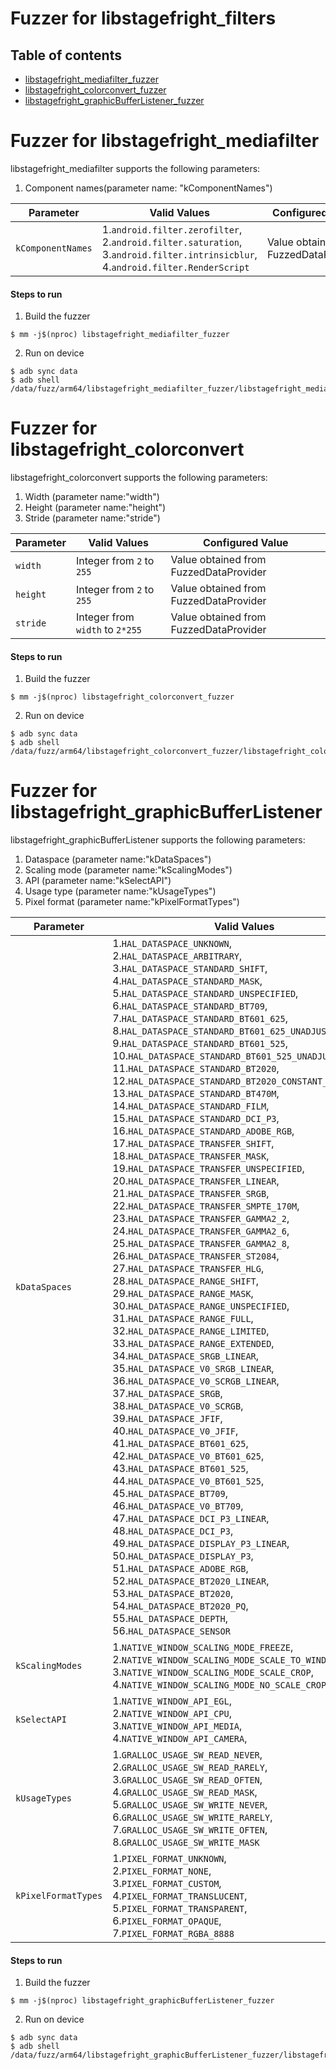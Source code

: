 # Fuzzer for libstagefright_filters

## Table of contents
+ [libstagefright_mediafilter_fuzzer](#mediafilter)
+ [libstagefright_colorconvert_fuzzer](#colorconvert)
+ [libstagefright_graphicBufferListener_fuzzer](#graphicBufferListener)

# <a name="mediafilter"></a> Fuzzer for libstagefright_mediafilter
libstagefright_mediafilter supports the following parameters:
1. Component names(parameter name: "kComponentNames")

| Parameter| Valid Values| Configured Value|
|------------- |-------------| ----- |
|`kComponentNames`| 1.`android.filter.zerofilter`, 2.`android.filter.saturation`, 3.`android.filter.intrinsicblur`, 4.`android.filter.RenderScript` |Value obtained from FuzzedDataProvider|

#### Steps to run
1. Build the fuzzer
```
$ mm -j$(nproc) libstagefright_mediafilter_fuzzer
```
2. Run on device
```
$ adb sync data
$ adb shell /data/fuzz/arm64/libstagefright_mediafilter_fuzzer/libstagefright_mediafilter_fuzzer
```
# <a name="colorconvert"></a> Fuzzer for libstagefright_colorconvert
libstagefright_colorconvert supports the following parameters:
1. Width (parameter name:"width")
2. Height (parameter name:"height")
3. Stride (parameter name:"stride")

| Parameter| Valid Values| Configured Value|
|------------- |-------------| ----- |
|`width`|Integer from `2` to `255` |Value obtained from FuzzedDataProvider|
|`height`|Integer from `2` to `255` |Value obtained from FuzzedDataProvider|
|`stride`|Integer from `width` to `2*255` |Value obtained from FuzzedDataProvider|

#### Steps to run
1. Build the fuzzer
```
$ mm -j$(nproc) libstagefright_colorconvert_fuzzer
```
2. Run on device
```
$ adb sync data
$ adb shell /data/fuzz/arm64/libstagefright_colorconvert_fuzzer/libstagefright_colorconvert_fuzzer
```

# <a name="graphicBufferListener"></a> Fuzzer for libstagefright_graphicBufferListener
libstagefright_graphicBufferListener supports the following parameters:
1. Dataspace (parameter name:"kDataSpaces")
2. Scaling mode (parameter name:"kScalingModes")
3. API (parameter name:"kSelectAPI")
4. Usage type (parameter name:"kUsageTypes")
5. Pixel format (parameter name:"kPixelFormatTypes")

| Parameter| Valid Values| Configured Value|
|------------- |-------------| ----- |
|`kDataSpaces`|1.`HAL_DATASPACE_UNKNOWN`,<br/> 2.`HAL_DATASPACE_ARBITRARY`,<br/> 3.`HAL_DATASPACE_STANDARD_SHIFT`,<br/> 4.`HAL_DATASPACE_STANDARD_MASK`,<br/> 5.`HAL_DATASPACE_STANDARD_UNSPECIFIED`,<br/> 6.`HAL_DATASPACE_STANDARD_BT709`,<br/> 7.`HAL_DATASPACE_STANDARD_BT601_625`,<br/> 8.`HAL_DATASPACE_STANDARD_BT601_625_UNADJUSTED`,<br/> 9.`HAL_DATASPACE_STANDARD_BT601_525`,<br/> 10.`HAL_DATASPACE_STANDARD_BT601_525_UNADJUSTED`,<br/> 11.`HAL_DATASPACE_STANDARD_BT2020`,<br/> 12.`HAL_DATASPACE_STANDARD_BT2020_CONSTANT_LUMINANCE`,<br/> 13.`HAL_DATASPACE_STANDARD_BT470M`,<br/> 14.`HAL_DATASPACE_STANDARD_FILM`,<br/> 15.`HAL_DATASPACE_STANDARD_DCI_P3`,<br/> 16.`HAL_DATASPACE_STANDARD_ADOBE_RGB`,<br/> 17.`HAL_DATASPACE_TRANSFER_SHIFT`,<br/> 18.`HAL_DATASPACE_TRANSFER_MASK`,<br/> 19.`HAL_DATASPACE_TRANSFER_UNSPECIFIED`,<br/> 20.`HAL_DATASPACE_TRANSFER_LINEAR`,<br/> 21.`HAL_DATASPACE_TRANSFER_SRGB`,<br/> 22.`HAL_DATASPACE_TRANSFER_SMPTE_170M`,<br/> 23.`HAL_DATASPACE_TRANSFER_GAMMA2_2`,<br/> 24.`HAL_DATASPACE_TRANSFER_GAMMA2_6`,<br/> 25.`HAL_DATASPACE_TRANSFER_GAMMA2_8`,<br/> 26.`HAL_DATASPACE_TRANSFER_ST2084`,<br/> 27.`HAL_DATASPACE_TRANSFER_HLG`,<br/> 28.`HAL_DATASPACE_RANGE_SHIFT`,<br/> 29.`HAL_DATASPACE_RANGE_MASK`,<br/> 30.`HAL_DATASPACE_RANGE_UNSPECIFIED`,<br/> 31.`HAL_DATASPACE_RANGE_FULL`,<br/> 32.`HAL_DATASPACE_RANGE_LIMITED`,<br/> 33.`HAL_DATASPACE_RANGE_EXTENDED`,<br/> 34.`HAL_DATASPACE_SRGB_LINEAR`,<br/> 35.`HAL_DATASPACE_V0_SRGB_LINEAR`,<br/> 36.`HAL_DATASPACE_V0_SCRGB_LINEAR`,<br/> 37.`HAL_DATASPACE_SRGB`,<br/> 38.`HAL_DATASPACE_V0_SCRGB`,<br/> 39.`HAL_DATASPACE_JFIF`,<br/> 40.`HAL_DATASPACE_V0_JFIF`,<br/> 41.`HAL_DATASPACE_BT601_625`,<br/> 42.`HAL_DATASPACE_V0_BT601_625`,<br/> 43.`HAL_DATASPACE_BT601_525`,<br/> 44.`HAL_DATASPACE_V0_BT601_525`,<br/> 45.`HAL_DATASPACE_BT709`,<br/> 46.`HAL_DATASPACE_V0_BT709`,<br/> 47.`HAL_DATASPACE_DCI_P3_LINEAR`,<br/> 48.`HAL_DATASPACE_DCI_P3`,<br/> 49.`HAL_DATASPACE_DISPLAY_P3_LINEAR`,<br/> 50.`HAL_DATASPACE_DISPLAY_P3`,<br/> 51.`HAL_DATASPACE_ADOBE_RGB`,<br/> 52.`HAL_DATASPACE_BT2020_LINEAR`,<br/> 53.`HAL_DATASPACE_BT2020`,<br/> 54.`HAL_DATASPACE_BT2020_PQ`,<br/> 55.`HAL_DATASPACE_DEPTH`,<br/> 56.`HAL_DATASPACE_SENSOR` |Value obtained from FuzzedDataProvider|
|`kScalingModes`|1.`NATIVE_WINDOW_SCALING_MODE_FREEZE`,<br/> 2.`NATIVE_WINDOW_SCALING_MODE_SCALE_TO_WINDOW`,<br/> 3.`NATIVE_WINDOW_SCALING_MODE_SCALE_CROP`,<br/> 4.`NATIVE_WINDOW_SCALING_MODE_NO_SCALE_CROP` |Value obtained from FuzzedDataProvider|
|`kSelectAPI`|1.`NATIVE_WINDOW_API_EGL`,<br/> 2.`NATIVE_WINDOW_API_CPU`,<br/> 3.`NATIVE_WINDOW_API_MEDIA`,<br/> 4.`NATIVE_WINDOW_API_CAMERA`,<br/> |Value obtained from FuzzedDataProvider|
|`kUsageTypes`|1.`GRALLOC_USAGE_SW_READ_NEVER`,<br/> 2.`GRALLOC_USAGE_SW_READ_RARELY`,<br/> 3.`GRALLOC_USAGE_SW_READ_OFTEN`,<br/> 4.`GRALLOC_USAGE_SW_READ_MASK`,<br/> 5.`GRALLOC_USAGE_SW_WRITE_NEVER`,<br/> 6.`GRALLOC_USAGE_SW_WRITE_RARELY`,<br/> 7.`GRALLOC_USAGE_SW_WRITE_OFTEN`,<br/> 8.`GRALLOC_USAGE_SW_WRITE_MASK`|Value obtained from FuzzedDataProvider|
|`kPixelFormatTypes`| 1.`PIXEL_FORMAT_UNKNOWN`,<br/> 2.`PIXEL_FORMAT_NONE`,<br/> 3.`PIXEL_FORMAT_CUSTOM`,<br/> 4.`PIXEL_FORMAT_TRANSLUCENT`,<br/> 5.`PIXEL_FORMAT_TRANSPARENT`,<br/> 6.`PIXEL_FORMAT_OPAQUE`,<br/> 7.`PIXEL_FORMAT_RGBA_8888`|Value obtained from FuzzedDataProvider|

#### Steps to run
1. Build the fuzzer
```
$ mm -j$(nproc) libstagefright_graphicBufferListener_fuzzer
```
2. Run on device
```
$ adb sync data
$ adb shell /data/fuzz/arm64/libstagefright_graphicBufferListener_fuzzer/libstagefright_graphicBufferListener_fuzzer
